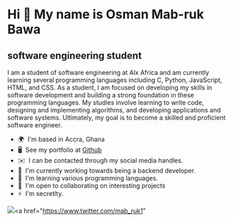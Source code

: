 Hi 👋 My name is Osman Mab-ruk Bawa
=============================

software engineering student
----------------------------

I am a student of software engineering at Alx Africa and am currently learning several programming languages including C, Python, JavaScript, HTML, and CSS. As a student, I am focused on developing my skills in software development and building a strong foundation in these programming languages. My studies involve learning to write code, designing and implementing algorithms, and developing applications and software systems. Ultimately, my goal is to become a skilled and proficient software engineer.

* 🌍  I'm based in Accra, Ghana
* 🖥️  See my portfolio at [Github](http://github.com/mabruk7)
* ✉️  I can be contacted through my social media handles.
* 🚀  I'm currently working towards being a backend developer.
* 🧠  I'm learning various programming languages.
* 🤝  I'm open to collaborating on interesting projects
* ⚡  I'm secretlty.

<a href="https://www.github.com/mabruk7" target="_blank" rel="noreferrer"><img
src="https://img.shields.io/github/followers/mabruk7?logo=github&style=for-the-badge&color=0891b2&labelColor=1c1917" /></a><a href="https://www.twitter.com/mab_ruk1"
